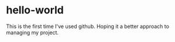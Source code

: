 # hello-world
This is the first time I've used github.
Hoping it a better approach to managing my project.
